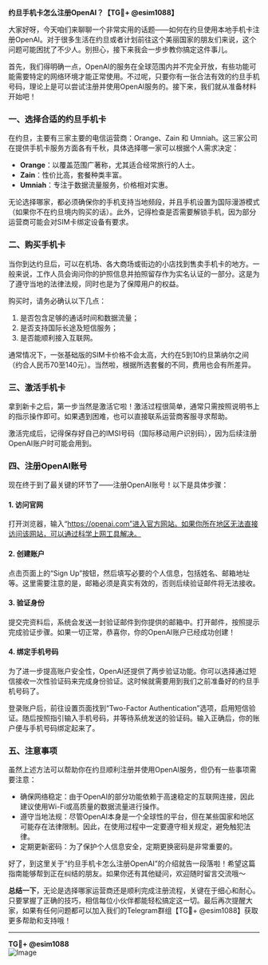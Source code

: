 **约旦手机卡怎么注册OpenAI？【TG💪+ @esim1088】**

大家好呀，今天咱们来聊聊一个非常实用的话题——如何在约旦使用本地手机卡注册OpenAI。对于很多生活在约旦或者计划前往这个美丽国家的朋友们来说，这个问题可能困扰了不少人。别担心，接下来我会一步步教你搞定这件事儿。

首先，我们得明确一点，OpenAI的服务在全球范围内并不完全开放，有些功能可能需要特定的网络环境才能正常使用。不过呢，只要你有一张合法有效的约旦手机号码，理论上是可以尝试注册并使用OpenAI服务的。接下来，我们就从准备材料开始吧！

### 一、选择合适的约旦手机卡

在约旦，主要有三家主要的电信运营商：Orange、Zain 和 Umniah。这三家公司在提供手机卡服务方面各有千秋，具体选择哪一家可以根据个人需求决定：

- **Orange**：以覆盖范围广著称，尤其适合经常旅行的人士。
- **Zain**：性价比高，套餐种类丰富。
- **Umniah**：专注于数据流量服务，价格相对实惠。

无论选择哪家，都必须确保你的手机支持当地频段，并且手机设置为国际漫游模式（如果你不在约旦境内购买的话）。此外，记得检查是否需要解锁手机，因为部分运营商可能会对SIM卡绑定设备有要求。

### 二、购买手机卡

当你到达约旦后，可以在机场、各大商场或街边的小店找到售卖手机卡的地方。一般来说，工作人员会询问你的护照信息并拍照留存作为实名认证的一部分。这是为了遵守当地的法律法规，同时也是为了保障用户的权益。

购买时，请务必确认以下几点：
1. 是否包含足够的通话时间和数据流量；
2. 是否支持国际长途及短信服务；
3. 是否能顺利接入互联网。

通常情况下，一张基础版的SIM卡价格不会太高，大约在5到10约旦第纳尔之间（约合人民币70至140元）。当然啦，根据所选套餐的不同，费用也会有所差异。

### 三、激活手机卡

拿到新卡之后，第一步当然是激活它啦！激活过程很简单，通常只需按照说明书上的指示操作即可。如果遇到困难，也可以直接联系运营商客服寻求帮助。

激活完成后，记得保存好自己的IMSI号码（国际移动用户识别码），因为后续注册OpenAI账户时可能会用到。

### 四、注册OpenAI账号

现在终于到了最关键的环节了——注册OpenAI账号！以下是具体步骤：

#### 1. 访问官网
打开浏览器，输入“https://openai.com”进入官方网站。如果你所在地区无法直接访问该网站，可以通过科学上网工具解决。

#### 2. 创建账户
点击页面上的“Sign Up”按钮，然后填写必要的个人信息，包括姓名、邮箱地址等。这里需要注意的是，邮箱必须是真实有效的，否则后续验证邮件将无法接收。

#### 3. 验证身份
提交完资料后，系统会发送一封验证邮件到你提供的邮箱中。打开邮件，按照提示完成验证步骤。如果一切正常，恭喜你，你的OpenAI账户已经成功创建！

#### 4. 绑定手机号码
为了进一步提高账户安全性，OpenAI还提供了两步验证功能。你可以选择通过短信接收一次性验证码来完成身份验证。这时候就需要用到我们之前准备好的约旦手机号码了。

登录账户后，前往设置页面找到“Two-Factor Authentication”选项，启用短信验证。随后按照指引输入手机号码，并等待系统发送的验证码。输入正确后，你的账户便与手机号码绑定起来了。

### 五、注意事项

虽然上述方法可以帮助你在约旦顺利注册并使用OpenAI服务，但仍有一些事项需要注意：

- 确保网络稳定：由于OpenAI的部分功能依赖于高速稳定的互联网连接，因此建议使用Wi-Fi或高质量的数据流量进行操作。
- 遵守当地法规：尽管OpenAI本身是一个全球性的平台，但在某些国家和地区可能存在法律限制。因此，在使用过程中一定要遵守相关规定，避免触犯法律。
- 定期更新密码：为了保护个人信息安全，定期更换密码是非常重要的。

好了，到这里关于“约旦手机卡怎么注册OpenAI”的介绍就告一段落啦！希望这篇指南能够帮到正在纠结的朋友。如果你还有其他疑问，欢迎随时留言交流哦～

**总结一下**，无论是选择哪家运营商还是顺利完成注册流程，关键在于细心和耐心。只要掌握了正确的技巧，相信每位小伙伴都能轻松搞定这一切。最后再次提醒大家，如果有任何问题都可以加入我们的Telegram群组【TG💪+ @esim1088】获取更多帮助和支持哦！

---

**TG💪+ @esim1088**  
![Image](https://i.postimg.cc/4NQfJmqS/Snipaste-2025-05-13-00-14-12.png)